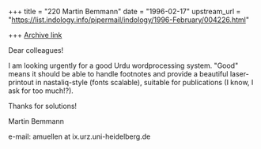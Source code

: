 +++
title = "220 Martin Bemmann"
date = "1996-02-17"
upstream_url = "https://list.indology.info/pipermail/indology/1996-February/004226.html"

+++
[Archive link](https://list.indology.info/pipermail/indology/1996-February/004226.html)

Dear colleagues!

I am looking urgently for a good Urdu wordprocessing system. "Good" means it
should be able to handle footnotes and provide a beautiful laser-printout in
nastaliq-style (fonts scalable), suitable for publications (I know, I ask
for too much!?).

Thanks for solutions!

Martin Bemmann 


e-mail: amuellen at ix.urz.uni-heidelberg.de





